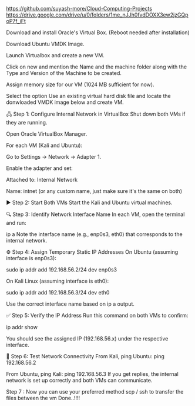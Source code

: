 https://github.com/suyash-more/Cloud-Computing-Projects
https://drive.google.com/drive/u/0/folders/1me_nJJh0fvdDOXX3ew2jzGQpoP7f_iFt


Download and install Oracle's Virtual Box. (Reboot needed after installation)

Download Ubuntu VMDK Image.

Launch Virtualbox and create a new VM.

Click on new and mention the Name and the machine folder along with the Type and Version of the Machine to be created.

Assign memory size for our VM (1024 MB sufficient for now).

Select the option Use an existing virtual hard disk file and locate the donwloaded VMDK image below and create VM.

🖧 Step 1: Configure Internal Network in VirtualBox
Shut down both VMs if they are running.

Open Oracle VirtualBox Manager.

For each VM (Kali and Ubuntu):

Go to Settings → Network → Adapter 1.

Enable the adapter and set:

Attached to: Internal Network

Name: intnet (or any custom name, just make sure it's the same on both)

▶ Step 2: Start Both VMs
Start the Kali and Ubuntu virtual machines.

🔍 Step 3: Identify Network Interface Name
In each VM, open the terminal and run:

ip a
Note the interface name (e.g., enp0s3, eth0) that corresponds to the internal network.

⚙ Step 4: Assign Temporary Static IP Addresses
On Ubuntu (assuming interface is enp0s3):

sudo ip addr add 192.168.56.2/24 dev enp0s3

On Kali Linux (assuming interface is eth0):

sudo ip addr add 192.168.56.3/24 dev eth0

Use the correct interface name based on ip a output.

✅ Step 5: Verify the IP Address
Run this command on both VMs to confirm:

ip addr show

You should see the assigned IP (192.168.56.x) under the respective interface.

📡 Step 6: Test Network Connectivity
From Kali, ping Ubuntu:
ping 192.168.56.2

From Ubuntu, ping Kali:
ping 192.168.56.3
If you get replies, the internal network is set up correctly and both VMs can communicate.

Step 7 : Now you can use your preferred method scp / ssh to transfer the files between the vm
Done..!!!!
